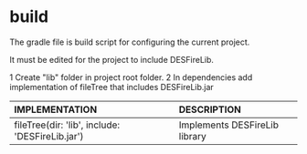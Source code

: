 # build
The gradle file is build script for configuring the current project.

It must be edited for the project to include DESFireLib.

1  Create "lib" folder in project root folder.
2  In dependencies add implementation of fileTree that includes DESFireLib.jar

|IMPLEMENTATION                                |DESCRIPTION                                                                                        |
|:---------------------------------------------|:--------------------------------------------------------------------------------------------------|
|fileTree(dir: 'lib', include: 'DESFireLib.jar')|Implements DESFireLib library|
